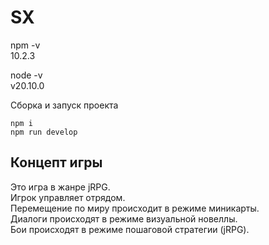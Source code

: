 # SX

npm -v \
10.2.3

node -v \
v20.10.0

Сборка и запуск проекта

`npm i`\
`npm run develop`

## Концепт игры

Это игра в жанре jRPG. \
Игрок управляет отрядом. \
Перемещение по миру происходит в режиме миникарты. \
Диалоги происходят в режиме визуальной новеллы. \
Бои происходят в режиме пошаговой стратегии (jRPG).